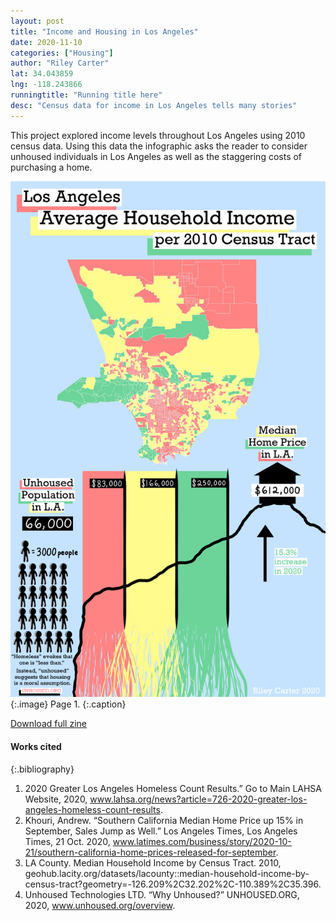 ```yaml
---
layout: post
title: "Income and Housing in Los Angeles"
date: 2020-11-10
categories: ["Housing"]
author: "Riley Carter"
lat: 34.043859
lng: -118.243866
runningtitle: "Running title here"
desc: "Census data for income in Los Angeles tells many stories"
---
```


This project explored income levels throughout Los Angeles using 2010 census data. Using this data the infographic asks the reader to consider unhoused individuals in Los Angeles as well as the staggering costs of purchasing a home.

![Zine1](images/Carter_fullzine.jpg)
   {:.image}
Page 1.
   {:.caption}
 

[Download full zine](https://github.com/visualizela/imagesLA/blob/master/images/Carter_fullzine.jpg)

#### Works cited

{:.bibliography}
1. 2020 Greater Los Angeles Homeless Count Results.” Go 
to Main LAHSA Website, 2020, www.lahsa.org/news?article=726-2020-greater-los-angeles-homeless-count-results. 
2. Khouri, Andrew. “Southern California Median Home Price 
up 15% in September, Sales Jump as Well.” Los Angeles Times, Los Angeles Times, 21 Oct. 2020, www.latimes.com/business/story/2020-10-21/southern-california-home-prices-released-for-september. 
3. LA County. Median Household Income by Census Tract. 
2010, geohub.lacity.org/datasets/lacounty::median-household-income-by-census-tract?geometry=-126.209%2C32.202%2C-110.389%2C35.396. 
4. Unhoused Technologies LTD. “Why Unhoused?” UNHOUSED.ORG, 2020, www.unhoused.org/overview. 
